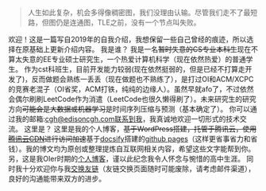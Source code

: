 > 人生如此复杂，机会多得像稠密图，我们没理由认输。尽管我们走不了最短路，但图仍是连通图，TLE之前，没有一个节点叫失败。

欢迎！这是一篇写自2019年的自我介绍，我想保留一些自己曾经的痕迹，所以选择在原基础上更新介绍内容。
我是谁？
我是一名~~暂时失意的CS专业本科生~~现在不算太失意的EE专业硕士研究生，一个热爱计算机科学（现在依然热爱）的普通学生。 作为cst科班生，目前开发能力较弱(现在依然挺弱的，但是已经不打算走开发了)，反而做题会熟练一丢丢（现在做题也不熟练了），是打过OI和ACM/XCPC的竞赛老混子（OI省奖，ACM打铁，纯纯的边缘人）。虽然早就afo了，不过依然会偶尔刷刷LeetCode作为消遣（LeetCode也很久懒得刷了）。未来研究生的研究方向~~可能会是大数据或机器学习~~是时间序列压缩与预测（基本确定了）。 你可以通过我的邮箱:cgh@edisoncgh.com联系到我，我真诚地欢迎一切形式的技术交流。
这里是？
这里是我的个人博客，~~基于WordPress搭建，托管于腾讯云，使用[腾讯云CDN](https://cloud.tencent.com/document/product/228)进行访问加速~~基于[docsify](https://docsify.js.org/)搭建的[github pages](https://pages.github.com/)（这样更省事省力和省钱）。我的博文均为原创或整理提炼自互联网相关内容，希望这些文字能帮到你。 另，这是我OIer时期的[个人博客](https://www.cnblogs.com/guanhuaedison)，谨以此纪念我令人怀念与惋惜的高中生涯。 同时我十分欢迎你与我[交换友链](https://www.edisoncgh.com/frilink)（友链交换页面随时可能废除，请考虑邮件渠道），良好的沟通能带来双方的进步。